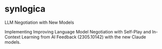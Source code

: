 # synlogica
LLM Negotiation with New Models

Implementing Improving Language Model Negotiation with Self-Play and In-Context Learning from AI Feedback (2305.10142) with the new Claude models.

